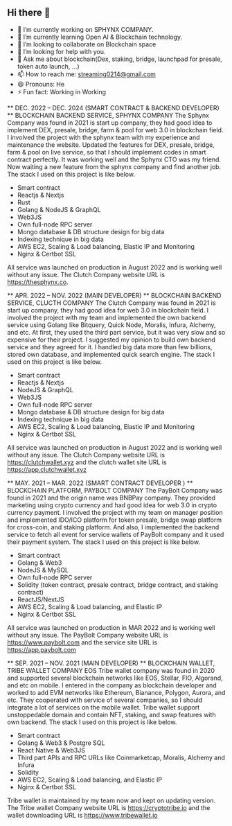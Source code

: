 ## Hi there 👋

- 🔭 I’m currently working on SPHYNX COMPANY.
- 🌱 I’m currently learning Open AI & Blockchain technology.
- 👯 I’m looking to collaborate on Blockchain space
- 🤔 I’m looking for help with you.
- 💬 Ask me about blockchain(Dex, staking, bridge, launchpad for presale, token auto launch, ...)
- 📫 How to reach me: streaming0214@gmail.com
- 😄 Pronouns: He
- ⚡ Fun fact: Working in Working

** DEC. 2022 – DEC. 2024 (SMART CONTRACT & BACKEND DEVELOPER)
** BLOCKCHAIN BACKEND SERVICE, SPHYNX COMPANY
The Sphynx Company was found in 2021 is start up company, they had good idea to implement DEX, presale, bridge, farm & pool for web 3.0 in blockchain field. I involved the project with the sphynx team with my experience and maintenance the website. Updated the features for DEX, presale, bridge, farm & pool on live service, so that I should implement codes in smart contract perfectly. It was working well and the Sphynx CTO was my friend. Now waiting a new feature from the sphynx company and find another job. The stack I used on this project is like below.

-	Smart contract
-	Reactjs & Nextjs
-	Rust
-	Golang & NodeJS & GraphQL
-	Web3JS
-	Own full-node RPC server
-	Mongo database & DB structure design for big data
-	Indexing technique in big data
-	AWS EC2, Scaling & Load balancing, Elastic IP and Monitoring
-	Nginx & Certbot SSL

All service was launched on production in August 2022 and is working well without any issue.
The Clutch Company website URL is https://thesphynx.co. 


** APR. 2022 – NOV. 2022 (MAIN DEVELOPER)
** BLOCKCHAIN BACKEND SERVICE, CLUCTH COMPANY
The Clutch Company was found in 2021 is start up company, they had good idea for web 3.0 in blockchain field. I involved the project with my team and implemented the own backend service using Golang like Bitquery, Quick Node, Moralis, Infura, Alchemy, and etc. At first, they used the third part service, but it was very slow and so expensive for their project. I suggested my opinion to build own backend service and they agreed for it. I handled big data more than few billions, stored own database, and implemented quick search engine. The stack I used on this project is like below.

-	Smart contract
-	Reactjs & Nextjs
-	NodeJS & GraphQL
-	Web3JS
-	Own full-node RPC server
-	Mongo database & DB structure design for big data
-	Indexing technique in big data
-	AWS EC2, Scaling & Load balancing, Elastic IP and Monitoring
-	Nginx & Certbot SSL

All service was launched on production in August 2022 and is working well without any issue.
The Clutch Company website URL is https://clutchwallet.xyz and the clutch wallet site URL is https://app.clutchwallet.xyz

** MAY. 2021 – MAR. 2022 (SMART CONTRACT DEVELOPER )
** BLOCKCHAIN PLATFORM, PAYBOLT COMPANY
The PayBolt Company was found in 2021 and the origin name was BNBPay company. They provided marketing using crypto currency and had good idea for web 3.0 in crypto currency payment. I involved the project with my team on manager position and implemented IDO/ICO platform for token presale, bridge swap platform for cross-coin, and staking platform. And also, I implemented the backend service to fetch all event for service wallets of PayBolt company and it used their payment system. The stack I used on this project is like below.

-	Smart contract
-	Golang & Web3
-	NodeJS & MySQL
-	Own full-node RPC server
-	Solidity (token contract, presale contract, bridge contract, and staking contract)
-	ReactJS/NextJS
-	AWS EC2, Scaling & Load balancing, and Elastic IP
-	Nginx & Certbot SSL

All service was launched on production in MAR 2022 and is working well without any issue.
The PayBolt Company website URL is  https://www.paybolt.com and the service site URL is https://app.paybolt.com


** SEP. 2021 – NOV. 2021 (MAIN DEVELOPER)
** BLOCKCHAIN WALLET, TRIBE WALLET COMPANY
EOS Tribe wallet company was found in 2020 and supported several blockchain networks like EOS, Stellar, FIO, Algorand, and etc on mobile. I entered in the company as blockchain developer and worked to add EVM networks like Ethereum, Bianance, Polygon, Aurora, and etc. They cooperated with service of several companies, so I should integrate a lot of services on the mobile wallet. Tribe wallet support unstoppedable domain and contain NFT, staking, and swap features with own backend.  The stack I used on this project is like below.

-	Smart contract
-	Golang & Web3 & Postgre SQL
-	React Native & Web3JS
-	Third part APIs and  RPC URLs like Coinmarketcap, Moralis, Alchemy and Infura
-	Solidity
-	AWS EC2, Scaling & Load balancing, and Elastic IP
-	Nginx & Certbot SSL

Tribe wallet is maintained by my team now and kept on updating version.
The Tribe wallet Company website URL is  https://cryptotribe.io and the wallet downloading URL is https://www.tribewallet.io

